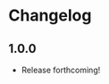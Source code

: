 # Changelog

[//]: # (>>   The order of list items should be: Critical/Fixes, New, Update, Remove, Underpinnings   <<)
[//]: # (>>   ## [UNRELEASED]https://github.com/roydukkey/typescript-cookie-storage/compare/v1.0.0...master   <<)

## 1.0.0

* Release forthcoming!
